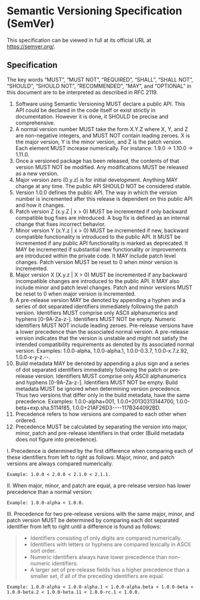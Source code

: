 # Semantic Versioning Specification (SemVer)
This specification can be viewed in full at its official URL at https://semver.org/.

## Specification
The key words “MUST”, “MUST NOT”, “REQUIRED”, “SHALL”, “SHALL NOT”, “SHOULD”, “SHOULD NOT”, “RECOMMENDED”, “MAY”, and “OPTIONAL” in this document are to be interpreted as described in RFC 2119.

1. Software using Semantic Versioning MUST declare a public API. This API could be declared in the code itself or exist strictly in documentation. However it is done, it SHOULD be precise and comprehensive.
1. A normal version number MUST take the form X.Y.Z where X, Y, and Z are non-negative integers, and MUST NOT contain leading zeroes. X is the major version, Y is the minor version, and Z is the patch version. Each element MUST increase numerically. For instance: 1.9.0 -> 1.10.0 -> 1.11.0.
1. Once a versioned package has been released, the contents of that version MUST NOT be modified. Any modifications MUST be released as a new version.
1. Major version zero (0.y.z) is for initial development. Anything MAY change at any time. The public API SHOULD NOT be considered stable.
1. Version 1.0.0 defines the public API. The way in which the version number is incremented after this release is dependent on this public API and how it changes.
1. Patch version Z (x.y.Z | x > 0) MUST be incremented if only backward compatible bug fixes are introduced. A bug fix is defined as an internal change that fixes incorrect behavior.
1. Minor version Y (x.Y.z | x > 0) MUST be incremented if new, backward compatible functionality is introduced to the public API. It MUST be incremented if any public API functionality is marked as deprecated. It MAY be incremented if substantial new functionality or improvements are introduced within the private code. It MAY include patch level changes. Patch version MUST be reset to 0 when minor version is incremented.
1. Major version X (X.y.z | X > 0) MUST be incremented if any backward incompatible changes are introduced to the public API. It MAY also include minor and patch level changes. Patch and minor versions MUST be reset to 0 when major version is incremented.
1. A pre-release version MAY be denoted by appending a hyphen and a series of dot separated identifiers immediately following the patch version. Identifiers MUST comprise only ASCII alphanumerics and hyphens [0-9A-Za-z-]. Identifiers MUST NOT be empty. Numeric identifiers MUST NOT include leading zeroes. Pre-release versions have a lower precedence than the associated normal version. A pre-release version indicates that the version is unstable and might not satisfy the intended compatibility requirements as denoted by its associated normal version. Examples: 1.0.0-alpha, 1.0.0-alpha.1, 1.0.0-0.3.7, 1.0.0-x.7.z.92, 1.0.0-x-y-z.--.
1. Build metadata MAY be denoted by appending a plus sign and a series of dot separated identifiers immediately following the patch or pre-release version. Identifiers MUST comprise only ASCII alphanumerics and hyphens [0-9A-Za-z-]. Identifiers MUST NOT be empty. Build metadata MUST be ignored when determining version precedence. Thus two versions that differ only in the build metadata, have the same precedence. Examples: 1.0.0-alpha+001, 1.0.0+20130313144700, 1.0.0-beta+exp.sha.5114f85, 1.0.0+21AF26D3----117B344092BD.
1. Precedence refers to how versions are compared to each other when ordered.
1. Precedence MUST be calculated by separating the version into major, minor, patch and pre-release identifiers in that order (Build metadata does not figure into precedence).

I. Precedence is determined by the first difference when comparing each of these identifiers from left to right as follows: Major, minor, and patch versions are always compared numerically.

    Example: 1.0.0 < 2.0.0 < 2.1.0 < 2.1.1.

II. When major, minor, and patch are equal, a pre-release version has lower precedence than a normal version:

    Example: 1.0.0-alpha < 1.0.0.

III. Precedence for two pre-release versions with the same major, minor, and patch version MUST be determined by comparing each dot separated identifier from left to right until a difference is found as follows:

>- Identifiers consisting of only digits are compared numerically.
>- Identifiers with letters or hyphens are compared lexically in ASCII sort order.
>- Numeric identifiers always have lower precedence than non-numeric identifiers.
>- A larger set of pre-release fields has a higher precedence than a smaller set, if all of the preceding identifiers are equal.

    Example: 1.0.0-alpha < 1.0.0-alpha.1 < 1.0.0-alpha.beta < 1.0.0-beta < 1.0.0-beta.2 < 1.0.0-beta.11 < 1.0.0-rc.1 < 1.0.0.

